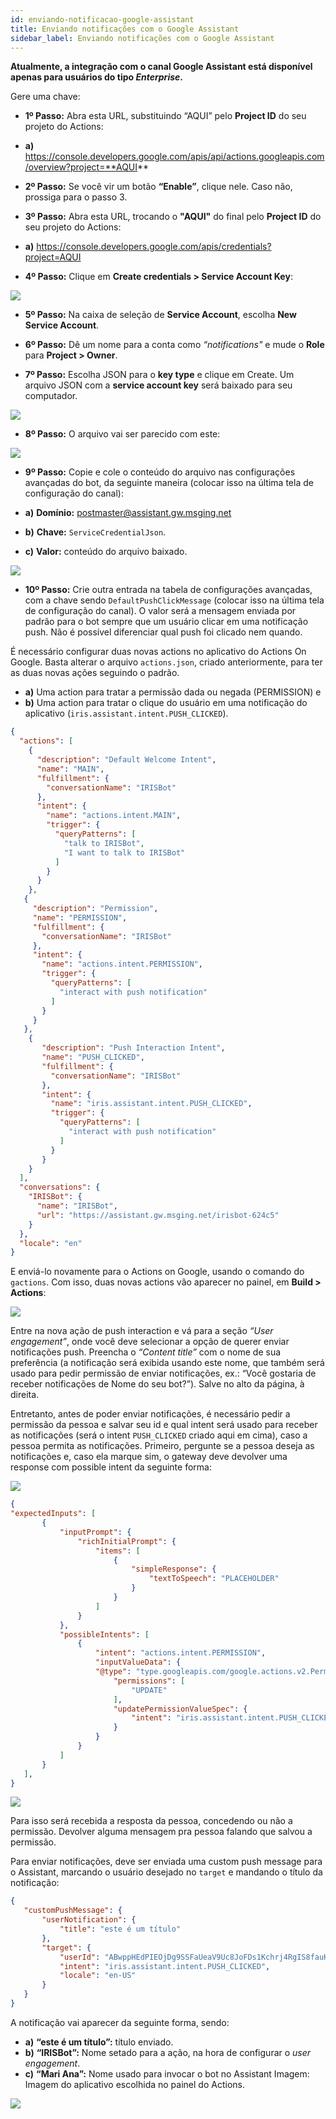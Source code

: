 ```yaml
---
id: enviando-notificacao-google-assistant 
title: Enviando notificações com o Google Assistant
sidebar_label: Enviando notificações com o Google Assistant
---
```

**Atualmente, a integração com o canal Google Assistant está disponível apenas para usuários do tipo *Enterprise*.**

Gere uma chave:

* **1º Passo:** Abra esta URL, substituindo “AQUI” pelo **Project ID** do seu projeto do Actions:
* **a)** https://console.developers.google.com/apis/api/actions.googleapis.com/overview?project=**AQUI**

* **2º Passo:** Se você vir um botão **“Enable”**, clique nele. Caso não, prossiga para o passo 3.

* **3º Passo:** Abra esta URL, trocando o **"AQUI"** do final pelo **Project ID** do seu projeto do Actions:
* **a)** https://console.developers.google.com/apis/credentials?project=AQUI

* **4º Passo:** Clique em **Create credentials > Service Account Key**:

![](/img/channels/google-assistant/enviando-notificacao-google-assistant-2.png)<br>

* **5º Passo:** Na caixa de seleção de **Service Account**, escolha **New Service Account**.

* **6º Passo:** Dê um nome para a conta como *“notifications"* e mude o **Role** para **Project > Owner**.

* **7º Passo:** Escolha JSON para o **key type** e clique em Create. Um arquivo JSON com a **service account key** será baixado para seu computador.

![](/img/channels/google-assistant/enviando-notificacao-google-assistant-3.png)<br>

* **8º Passo:** O arquivo vai ser parecido com este:

![](/img/channels/google-assistant/enviando-notificacao-google-assistant-4.png)<br>

* **9º Passo:** Copie e cole o conteúdo do arquivo nas configurações avançadas do bot, da seguinte maneira (colocar isso na última tela de configuração do canal):

* **a)** **Domínio:** postmaster@assistant.gw.msging.net
* **b)** **Chave:** `ServiceCredentialJson`.
* **c)** **Valor:** conteúdo do arquivo baixado.

![](/img/channels/google-assistant/enviando-notificacao-google-assistant-5.png)<br>

* **10º Passo:** Crie outra entrada na tabela de configurações avançadas, com a chave sendo `DefaultPushClickMessage` (colocar isso na última tela de configuração do canal). O valor será a mensagem enviada por padrão para o bot sempre que um usuário clicar em uma notificação push. Não é possível diferenciar qual push foi clicado nem quando.

É necessário configurar duas novas actions no aplicativo do Actions On Google. Basta alterar o arquivo `actions.json`, criado anteriormente, para ter as duas novas ações seguindo o padrão.
* **a)** Uma action para tratar a permissão dada ou negada (PERMISSION) e
* **b)** Uma action para tratar o clique do usuário em uma notificação do aplicativo (`iris.assistant.intent.PUSH_CLICKED`).

```json
{
  "actions": [
    {
      "description": "Default Welcome Intent",
      "name": "MAIN",
      "fulfillment": {
        "conversationName": "IRISBot"
      },
      "intent": {
        "name": "actions.intent.MAIN",
        "trigger": {
          "queryPatterns": [
            "talk to IRISBot",
            "I want to talk to IRISBot"
          ]
        }
      }
    },
   {
     "description": "Permission",
     "name": "PERMISSION",
     "fulfillment": {
       "conversationName": "IRISBot"
     },
     "intent": {
       "name": "actions.intent.PERMISSION",
       "trigger": {
         "queryPatterns": [
           "interact with push notification"
         ]
       }
     }
   },
    {
       "description": "Push Interaction Intent",
       "name": "PUSH_CLICKED",
       "fulfillment": {
         "conversationName": "IRISBot"
       },
       "intent": {
         "name": "iris.assistant.intent.PUSH_CLICKED",
         "trigger": {
           "queryPatterns": [
             "interact with push notification"
           ]
         }
       }
    }
  ],
  "conversations": {
    "IRISBot": {
      "name": "IRISBot",
      "url": "https://assistant.gw.msging.net/irisbot-624c5"
    }
  },
  "locale": "en"
}
```
E enviá-lo novamente para o Actions on Google, usando o comando do `gactions`. Com isso, duas novas actions vão aparecer no painel, em **Build > Actions**:

![](/img/channels/google-assistant/enviando-notificacao-google-assistant-6.png)<br>

Entre na nova ação de push interaction e vá para a seção *“User engagement”*, onde você deve selecionar a opção de querer enviar notificações push. Preencha o *“Content title”* com o nome de sua preferência (a notificação será exibida usando este nome, que também será usado para pedir permissão de enviar notificações, ex.: “Você gostaria de receber notificações de Nome do seu bot?”). Salve no alto da página, à direita.



Entretanto, antes de poder enviar notificações, é necessário pedir a permissão da pessoa e salvar seu id e qual intent será usado para receber as notificações (será o intent `PUSH_CLICKED` criado aqui em cima), caso a pessoa permita as notificações. Primeiro, pergunte se a pessoa deseja as notificações e, caso ela marque sim, o gateway deve devolver uma response com possible intent da seguinte forma:

![](/img/channels/google-assistant/enviando-notificacao-google-assistant-7.png)<br>

```json
{
"expectedInputs": [
       {
           "inputPrompt": {
               "richInitialPrompt": {
                   "items": [
                       {
                           "simpleResponse": {
                               "textToSpeech": "PLACEHOLDER"
                           }
                       }
                   ]
               }
           },
           "possibleIntents": [
               {
                   "intent": "actions.intent.PERMISSION",
                   "inputValueData": {                       
                   "@type": "type.googleapis.com/google.actions.v2.PermissionValueSpec",
                       "permissions": [
                           "UPDATE"
                       ],
                       "updatePermissionValueSpec": {
                           "intent": "iris.assistant.intent.PUSH_CLICKED"
                       }
                   }
               }
           ]
       }
   ],
}
```
![](/img/channels/google-assistant/enviando-notificacao-google-assistant-8.png)<br>

Para isso será recebida a resposta da pessoa, concedendo ou não a permissão. Devolver alguma mensagem pra pessoa falando que salvou a permissão.

Para enviar notificações, deve ser enviada uma custom push message para o Assistant, marcando o usuário desejado no `target` e mandando o título da notificação:

```json
{
   "customPushMessage": {
       "userNotification": {
           "title": "este é um título"
       },
       "target": {
           "userId": "ABwppHEdPIEOjDg9SSFaUeaV9Uc8JoFDs1Kchrj4RgIS8fauKNfpr3K5ag",
           "intent": "iris.assistant.intent.PUSH_CLICKED",
           "locale": "en-US"
       }
   }
}
```

A notificação vai aparecer da seguinte forma, sendo:
* **a)** **“este é um título”:** título enviado.
* **b)** **“IRISBot”:** Nome setado para a ação, na hora de configurar o *user engagement*.
* **c)** **“Mari Ana”:** Nome usado para invocar o bot no Assistant
Imagem: Imagem do aplicativo escolhida no painel do Actions.

![](/img/channels/google-assistant/enviando-notificacao-google-assistant-9.png)<br>

<!-- Rating frame -->
<script type="text/javascript" src="/scripts/rating.js"></script>